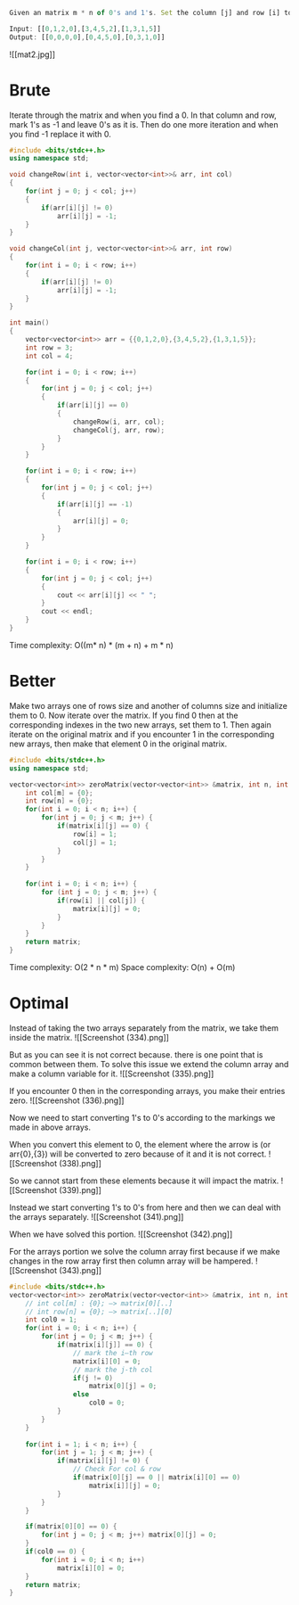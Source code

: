  ```js
Given an matrix m * n of 0's and 1's. Set the column [j] and row [i] to 1's when you find 0 [i][j]. 

Input: [[0,1,2,0],[3,4,5,2],[1,3,1,5]]
Output: [[0,0,0,0],[0,4,5,0],[0,3,1,0]]
```
![[mat2.jpg]]

# Brute
Iterate through the matrix and when you find a 0. In that column and row, mark 1's as -1 and leave 0's as it is. Then do one more iteration and when you find -1 replace it with 0.
```cpp
#include <bits/stdc++.h>
using namespace std;

void changeRow(int i, vector<vector<int>>& arr, int col)
{
	for(int j = 0; j < col; j++)
	{
		if(arr[i][j] != 0)
			arr[i][j] = -1;
	}
}

void changeCol(int j, vector<vector<int>>& arr, int row)
{
	for(int i = 0; i < row; i++)
	{
		if(arr[i][j] != 0)
			arr[i][j] = -1;
	}
}

int main()
{
	vector<vector<int>> arr = {{0,1,2,0},{3,4,5,2},{1,3,1,5}};
	int row = 3;
	int col = 4;

	for(int i = 0; i < row; i++)
	{
		for(int j = 0; j < col; j++)
		{
			if(arr[i][j] == 0)
			{
				changeRow(i, arr, col);
				changeCol(j, arr, row);
			}
		}
	}

	for(int i = 0; i < row; i++)
	{
		for(int j = 0; j < col; j++)
		{
			if(arr[i][j] == -1)
			{
				arr[i][j] = 0;
			}
		}
	}

	for(int i = 0; i < row; i++)
	{
		for(int j = 0; j < col; j++)
		{
			cout << arr[i][j] << " ";
		}
		cout << endl;
	}
}
```
Time complexity:
O((m* n) * (m + n)  + m * n)

# Better
Make two arrays one of rows size and another of columns size and initialize them to 0. Now iterate over the matrix. If you find 0 then at the corresponding indexes in the two new arrays, set them to 1. Then again iterate on the original matrix and if you encounter 1 in the corresponding new arrays, then make that element 0 in the original matrix.

```cpp
#include <bits/stdc++.h>
using namespace std;

vector<vector<int>> zeroMatrix(vector<vector<int>> &matrix, int n, int m) {
	int col[m] = {0};
	int row[n] = {0};
	for(int i = 0; i < n; i++) {
		for(int j = 0; j < m; j++) {
			if(matrix[i][j] == 0) {
				row[i] = 1;
				col[j] = 1;
			}
		}
	}
	
	for(int i = 0; i < n; i++) {
		for (int j = 0; j < m; j++) {
			if(row[i] || col[j]) {
				matrix[i][j] = 0;
			}
		}
	}
	return matrix;
}
```
Time complexity:
O(2 * n * m)
Space complexity:
O(n) + O(m)
# Optimal
Instead of taking the two arrays separately from the matrix, we take them inside the matrix.
![[Screenshot (334).png]]

But as you can see it is not correct because. there is one point that is common between them. To solve this issue we extend the column array and make a column variable for it.
![[Screenshot (335).png]]

If you encounter 0 then in the corresponding arrays, you make their entries zero.
![[Screenshot (336).png]]

Now we need to start converting 1's to 0's according to the markings we made in above arrays.

When you convert this element to 0, the element where the arrow is (or arr{0},{3}) will be converted to zero because of it and it is not correct.
![[Screenshot (338).png]]

So we cannot start from these elements because it will impact the matrix.
![[Screenshot (339).png]]

Instead we start converting 1's to 0's from here and then we can deal with the arrays separately.
![[Screenshot (341).png]]

When we have solved this portion.
![[Screenshot (342).png]]

For the arrays portion we solve the column array first because if we make changes in the row array first then column array will be hampered.
![[Screenshot (343).png]]

```cpp
#include <bits/stdc++.h>
vector<vector<int>> zeroMatrix(vector<vector<int>> &matrix, int n, int m) {
	// int col[m] : {0}; —> matrix[0][..]
	// int row[n] = {0}; —> matrix[..][0]
	int col0 = 1;
	for(int i = 0; i < n; i++) {
		for(int j = 0; j < m; j++) {
			if(matrix[i][j]] == 0) {
				// mark the i—th row
				matrix[i][0] = 0;
				// mark the j-th col
				if(j != 0)
					matrix[0][j] = 0;
				else
					col0 = 0;
			}
		} 
	}
	
	for(int i = 1; i < n; i++) {
		for(int j = 1; j < m; j++) {
			if(matrix[i][j] != 0) {
				// Check For col & row
				if(matrix[0][j] == 0 || matrix[i][0] == 0)
					matrix[i]][j] = 0;
			}
		}
	}

	if(matrix[0][0] == 0) {
		for(int j = 0; j < m; j++) matrix[0][j] = 0;
	}
	if(col0 == 0) {
		for(int i = 0; i < n; i++) 
			matrix[i][0] = 0;
	}
	return matrix;
}

```

